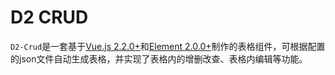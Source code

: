 # D2 CRUD

`D2-Crud`是一套基于[Vue.js 2.2.0+](https://cn.vuejs.org/)和[Element 2.0.0+](http://element-cn.eleme.io/#/zh-CN)制作的表格组件，可根据配置的json文件自动生成表格，并实现了表格内的增删改查、表格内编辑等功能。
